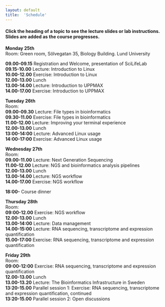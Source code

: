 ```yaml
---
layout: default
title:  'Schedule'
---
```


#### Click the heading of a topic to see the lecture slides or lab instructions. Slides are added as the course progresses.

**Monday 25th**  
Room: Green room, Sölvegatan 35, Biology Building. Lund University
  
**09.00-09.15** Registration and Welcome, presentation of SciLifeLab   
**09.15-10.00** Lecture: Introduction to Linux   
**10.00-12.00** Exercise: Introduction to Linux  
**12.00-13.00** Lunch  
**13.00-14.00** Lecture: Introduction to UPPMAX   
**14.00-17.00** Exercise: Introduction to UPPMAX  

**Tuesday 26th**  
Room:  
**09.00-09.30** Lecture: File types in bioinformatics   
**09.30-11.00** Exercise: File types in bioinformatics   
**11.00-12.00** Lecture: Improving your terminal experience   
**12.00-13.00** Lunch    
**13:00-14:00** Lecture: Advanced Linux usage   
**14:00-17:00** Exercise: Advanced Linux usage   

**Wednesday 27th**  
Room:  
**09.00-11.00** Lecture: Next Generation Sequencing   
**11.00-12.00** Lecture: NGS and bioinformatics analysis pipelines   
**12.00-13.00** Lunch    
**13.00-14.00** Lecture: NGS workflow   
**14.00-17.00** Exercise: NGS workflow   

**18:00-** Course dinner   

**Thursday 28th**   
Room:    
**09:00-12.00** Exercise: NGS workflow   
**12.00-13.00** Lunch   
**13.00-14:00** Lecture: Data management   
**14.00-15:00** Lecture: RNA sequencing, transcriptome and expression quantification   
**15.00-17:00** Exercise: RNA sequencing, transcriptome and expression quantification   

**Friday 29th**  
Room:   
**09:00-12:00** Exercise: RNA sequencing, transcriptome and expression quantification   
**12.00-13.00** Lunch    
**13.00-13.20** Lecture: The Bioinformatics Infrastructure in Sweden   
**13:20-15.00** Parallel session 1: Exercise: RNA sequencing, transcriptome and expression quantification, continued   
**13:20-15.00** Parallel session 2: Open discussions   




